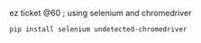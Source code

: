 ez ticket @60 ; using selenium and chromedriver
```bash
pip install selenium undetected-chromedriver
```
